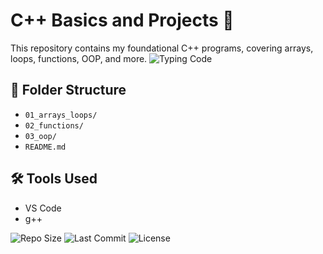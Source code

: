 # C++ Basics and Projects 🚀

This repository contains my foundational C++ programs, covering arrays, loops, functions, OOP, and more.
![Typing Code](https://media.giphy.com/media/qgQUggAC3Pfv687qPC/giphy.gif)

## 📁 Folder Structure
- `01_arrays_loops/`
- `02_functions/`
- `03_oop/`
- `README.md`

## 🛠 Tools Used
- VS Code
- g++

![Repo Size](https://img.shields.io/github/repo-size/Dhairya-Nagpal-006/My-Cpp-Programming)
![Last Commit](https://img.shields.io/github/last-commit/Dhairya-Nagpal-006/My-Cpp-Programming)
![License](https://img.shields.io/github/license/Dhairya-Nagpal-006/My-Cpp-Programming)
